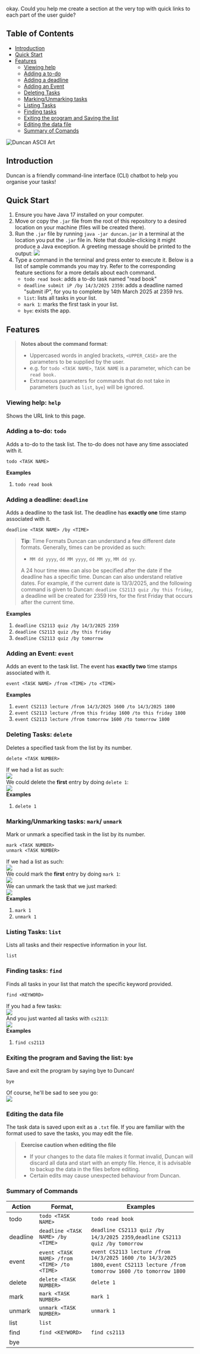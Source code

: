 okay. Could you help me create a section at the very top with quick links to each part of the user guide?

## Table of Contents
- [Introduction](#introduction)
- [Quick Start](#quick-start)
- [Features](#features)
   - [Viewing help](#viewing-help-help)
   - [Adding a to-do](#adding-a-to-do-todo)
   - [Adding a deadline](#adding-a-deadline-deadline)
   - [Adding an Event](#adding-an-event-event)
   - [Deleting Tasks](#deleting-tasks-delete)
   - [Marking/Unmarking tasks](#markingunmarking-tasks-mark-unmark)
   - [Listing Tasks](#listing-tasks-list)
   - [Finding tasks](#finding-tasks-find)
   - [Exiting the program and Saving the list](#exiting-the-program-and-saving-the-list-bye)
   - [Editing the data file](#editing-the-data-file)
   - [Summary of Comands](#summary-of-commands-)

![Duncan ASCII Art](20250314142043.png)

## Introduction
Duncan is a friendly command-line interface (CLI) chatbot to help you organise your tasks!

## Quick Start
1. Ensure you have Java 17 installed on your computer.
2. Move or copy the `.jar` file from the root of this repository to a desired location on your machine (files will be created there).
3. Run the `.jar` file by running `java -jar duncan.jar` in a terminal at the location you put the `.jar` file in. Note that double-clicking it might produce a Java exception. A greeting message should be printed to the output:
   ![](20250314145046.png)
4. Type a command in the terminal and press enter to execute it. Below is a list of sample commands you may try. Refer to the corresponding feature sections for a more details about each command.
    - `todo read book`: adds a to-do task named "read book"
    - `deadline submit iP /by 14/3/2025 2359`: adds a deadline named "submit iP", for you to complete by 14th March 2025 at 2359 hrs.
    - `list`: lists all tasks in your list.
    - `mark 1`: marks the first task in your list.
    - `bye`: exists the app.
## Features

>  **Notes about the command format**:
> - Uppercased words in angled brackets,  `<UPPER_CASE>` are the parameters to be supplied by the user.
> - e.g. for `todo <TASK NAME>`, `TASK NAME` is a parameter, which can be `read book.`
> - Extraneous parameters for commands that do not take in parameters (such as `list`, `bye`) will be ignored.

### Viewing help: `help`
Shows the URL link to this page.
### Adding a to-do: `todo`
Adds a to-do to the task list. The to-do does not have any time associated with it.
```
todo <TASK NAME>
```
**Examples**
1. `todo read book`
### Adding a deadline: `deadline`
Adds a deadline to the task list. The deadline has **exactly one** time stamp associated with it.
``` 
deadline <TASK NAME> /by <TIME>
```

> **Tip**: Time Formats
> Duncan can understand a few different date formats. Generally, times can be provided as such:
> -   `MM dd yyyy`, `dd MM yyyy`, `dd MM yy`, `MM dd yy`.
>
> A 24 hour time `HHmm` can also be specified after the date if the deadline has a specific time.
> Duncan can also understand relative dates. For example, if the current date is 13/3/2025, and the following command is given to Duncan:
> ```deadline CS2113 quiz /by this friday```, a deadline will be created for 2359 Hrs, for the first Friday that occurs after the current time.

**Examples**
1. `deadline CS2113 quiz /by 14/3/2025 2359`
2. `deadline CS2113 quiz /by this friday`
3. `deadline CS2113 quiz /by tomorrow`
### Adding an Event: `event`
Adds an event to the task list. The event has **exactly two** time stamps associated with it.
```
event <TASK NAME> /from <TIME> /to <TIME>
```
**Examples**
1. `event CS2113 lecture /from 14/3/2025 1600 /to 14/3/2025 1800`
2. `event CS2113 lecture /from this friday 1600 /to this friday 1800`
3. `event CS2113 lecture /from tomorrow 1600 /to tomorrow 1800`

### Deleting Tasks: `delete`
Deletes a specified task from the list by its number.
```
delete <TASK NUMBER>
```
If we had a list as such:\
![](20250314155408.png)\
We could delete the **first** entry by doing `delete 1`:\
![](20250314155737.png)\
**Examples**
1. `delete 1`
### Marking/Unmarking tasks: `mark`/ `unmark`
Mark or unmark a specified task in the list by its number.
```
mark <TASK NUMBER>
unmark <TASK NUMBER>
```
If we had a list as such: \
![](20250314160642.png)\
We could mark the **first** entry by doing `mark 1`:\
![](20250314160828.png)\
We can unmark the task that we just marked:\
![](20250314160838.png)\
**Examples**
1. `mark 1`
2. `unmark 1`

### Listing Tasks: `list`
Lists all tasks and their respective information in your list.
```
list
```

### Finding tasks: `find`
Finds all tasks in your list that match the specific keyword provided.
```
find <KEYWORD>
```
If you had a few tasks:\
![](20250314155408.png)\
And you just wanted all tasks with `cs2113`:\
![](20250314155501.png)\
**Examples**
1. `find cs2113`

### Exiting the program and Saving the list: `bye`
Save and exit the program by saying bye to Duncan!
```
bye
```
Of course, he'll be sad to see you go:\
![](20250314160949.png)

### Editing the data file
The task data is saved upon exit as a `.txt` file. If you are familiar with the format used to save the tasks, you may edit the file.

>  **Exercise caution when editing the file**
>
> - If your changes to the data file makes it format invalid, Duncan will discard all data and start with an empty file. Hence, it is advisable to backup the data in the files before editing.
> - Certain edits may cause unexpected behaviour from Duncan. 


### Summary of Commands 

| Action   | Format,                                    | Examples                                                                                                                     |
| -------- | ------------------------------------------ | ---------------------------------------------------------------------------------------------------------------------------- |
| todo     | `todo <TASK NAME>`                         | `todo read book`                                                                                                             |
| deadline | `deadline <TASK NAME> /by <TIME>`          | `deadline CS2113 quiz /by 14/3/2025 2359`,`deadline CS2113 quiz /by tomorrow`                                                |
| event    | `event <TASK NAME> /from <TIME> /to <TIME>` | `event CS2113 lecture /from 14/3/2025 1600 /to 14/3/2025 1800`, `event CS2113 lecture /from tomorrow 1600 /to tomorrow 1800` |
| delete   | `delete <TASK NUMBER>`                     | `delete 1`                                                                                                                   |
| mark     | `mark <TASK NUMBER>`                       | `mark 1`                                                                                                                     |
| unmark   | `unmark <TASK NUMBER>`                     | `unmark 1`                                                                                                                   |
| list     | `list`                                     |                                                                                                                              |
| find     | `find <KEYWORD>`                           | `find cs2113`                                                                                                                |
| bye      |                                            |                                                                                                                              |


